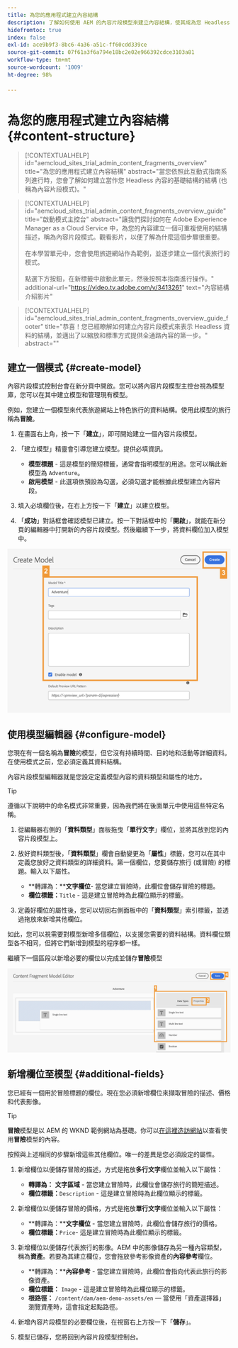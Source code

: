 ```yaml
---
title: 為您的應用程式建立內容結構
description: 了解如何使用 AEM 的內容片段模型來建立內容結構，使其成為您 Headless 內容的基礎。
hidefromtoc: true
index: false
exl-id: ace9b9f3-8bc6-4a36-a51c-ff60cdd339ce
source-git-commit: 07f61a3f6a794e18bc2e02e966392cdce3103a81
workflow-type: tm+mt
source-wordcount: '1009'
ht-degree: 98%

---
```



# 為您的應用程式建立內容結構 {#content-structure}

>[!CONTEXTUALHELP]
>id="aemcloud_sites_trial_admin_content_fragments_overview"
>title="為您的應用程式建立內容結構"
>abstract="當您依照此互動式指南系列進行時，您會了解如何建立當作您 Headless 內容的基礎結構的結構 (也稱為內容片段模式)。"

>[!CONTEXTUALHELP]
>id="aemcloud_sites_trial_admin_content_fragments_overview_guide"
>title="啟動模式主控台"
>abstract="讓我們探討如何在 Adobe Experience Manager as a Cloud Service 中，為您的內容建立一個可重複使用的結構描述，稱為內容片段模式。觀看影片，以便了解為什麼這個步驟很重要。<br><br>在本學習單元中，您會使用旅遊網站作為範例，並逐步建立一個代表旅行的模式。<br><br>點選下方按鈕，在新標籤中啟動此單元，然後按照本指南進行操作。"
>additional-url="https://video.tv.adobe.com/v/3413261" text="內容結構介紹影片"

>[!CONTEXTUALHELP]
>id="aemcloud_sites_trial_admin_content_fragments_overview_guide_footer"
>title="恭喜！您已經瞭解如何建立內容片段模式來表示 Headless 資料的結構，並邁出了以縮放和標準方式提供全通路內容的第一步。"
>abstract=""

## 建立一個模式 {#create-model}

內容片段模式控制台會在新分頁中開啟。您可以將內容片段模型主控台視為模型庫，您可以在其中建立模型和管理現有模型。

例如，您建立一個模型來代表旅遊網站上特色旅行的資料結構。使用此模型的旅行稱為&#x200B;**冒險**。

1. 在畫面右上角，按一下「**建立**」，即可開始建立一個內容片段模型。

1. 「建立模型」精靈會引導您建立模型。提供必填資訊。

   * **模型標題** - 這是模型的簡短標籤，通常會指明模型的用途。您可以稱此新模型為 `Adventure`。
   * **啟用模型** - 此選項依預設為勾選，必須勾選才能根據此模型建立內容片段。

1. 填入必填欄位後，在右上方按一下「**建立**」以建立模型。

1. 「**成功**」對話框會確認模型已建立。按一下對話框中的「**開啟**」，就能在新分頁的編輯器中打開新的內容片段模型。然後繼續下一步，將資料欄位加入模型中。

![建立內容片段模型的第二步和第三步](assets/do-not-localize/create-model.png)

## 使用模型編輯器 {#configure-model}

您現在有一個名稱為&#x200B;**冒險**&#x200B;的模型，但它沒有持續時間、目的地和活動等詳細資料。在使用模式之前，您必須定義其資料結構。

內容片段模型編輯器就是您設定定義模型內容的資料類型和屬性的地方。

>[!TIP]
>
>遵循以下說明中的命名模式非常重要，因為我們將在後面單元中使用這些特定名稱。

1. 從編輯器右側的「**資料類型**」面板拖曳「**單行文字**」欄位，並將其放到您的內容片段模型上。

1. 放好資料類型後，「**資料類型**」欄會自動變更為「**屬性**」標籤，您可以在其中定義您放好之資料類型的詳細資料。第一個欄位，您要儲存旅行 (或冒險) 的標題。輸入以下屬性。

   * **轉譯為：****文字欄位**- 當您建立冒險時，此欄位會儲存冒險的標題。
   * **欄位標籤：**`Title` - 這是建立冒險時為此欄位顯示的標籤。

1. 定義好欄位的屬性後，您可以切回右側面板中的「**資料類型**」索引標籤，並透過拖放來新增其他欄位。

如此，您可以視需要對模型新增多個欄位，以支援您需要的資料結構。資料欄位類型各不相同，但將它們新增到模型的程序都一樣。

繼續下一個區段以新增必要的欄位以完成並儲存&#x200B;**冒險**&#x200B;模型

![在模式中新增欄位的第一步、第二步和第三步](assets/do-not-localize/define-model-fields.png)

## 新增欄位至模型 {#additional-fields}

您已經有一個用於冒險標題的欄位。現在您必須新增欄位來擷取冒險的描述、價格和代表影像。

>[!TIP]
>
>**冒險**&#x200B;模型是以 AEM 的 WKND 範例網站為基礎。你可以[在這裡造訪網站](https://wknd.site/us/en/adventures/yosemite-backpacking.html)以查看使用&#x200B;**冒險**&#x200B;模型的內容。

按照與上述相同的步驟新增這些其他欄位。唯一的差異是您必須設定的屬性。

1. 新增欄位以便儲存冒險的描述，方式是拖放&#x200B;**多行文字**&#x200B;欄位並輸入以下屬性：

   * **轉譯為：** **文字區域** - 當您建立冒險時，此欄位會儲存旅行的簡短描述。
   * **欄位標籤：**`Description` - 這是建立冒險時為此欄位顯示的標籤。

1. 新增欄位以便儲存冒險的價格，方式是拖放&#x200B;**單行文字**&#x200B;欄位並輸入以下屬性：

   * **轉譯為：****文字欄位** - 當您建立冒險時，此欄位會儲存旅行的價格。
   * **欄位標籤：**`Price`- 這是建立冒險時為此欄位顯示的標籤。

1. 新增欄位以便儲存代表旅行的影像。AEM 中的影像儲存為另一種內容類型，稱為&#x200B;**資產**。若要為其建立欄位，您會拖放參考影像資產的&#x200B;**內容參考**&#x200B;欄位。

   * **轉譯為：****內容參考** - 當您建立冒險時，此欄位會指向代表此旅行的影像資產。
   * **欄位標籤：** `Image` - 這是建立冒險時為此欄位顯示的標籤。
   * **根路徑：** `/content/dam/aem-demo-assets/en`  — 當使用「資產選擇器」瀏覽資產時，這會指定起點路徑。

1. 新增內容片段模型的必要欄位後，在視窗右上方按一下「**儲存**」。

1. 模型已儲存，您將回到內容片段模型控制台。
